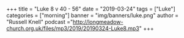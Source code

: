 +++
title = "Luke 8 v 40 - 56"
date = "2019-03-24"
tags = ["Luke"]
categories = ["morning"]
banner = "img/banners/luke.png"
author = "Russell Knell"
podcast ="http://longmeadow-church.org.uk/files/mp3/2019/20190324-Luke8.mp3"
+++
